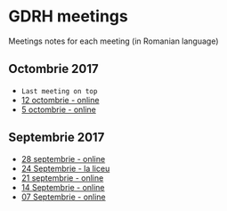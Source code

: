 
# GDRH meetings

Meetings notes for each meeting (in Romanian language)

## Octombrie 2017

* `Last meeting on top`
* [12 octombrie - online](./meetings/2017-10/2017-10-12.md) 
* [5 octombrie - online](./meetings/2017-10/2017-10-05.md)

## Septembrie 2017

* [28 septembrie - online](./meetings/2017-09/meeting-2017-09-28.md)
* [24 Septembrie - la liceu](./meetings/2017-09/meeting-2017-09-24.md)
* [21 septembrie - online](./meetings/2017-09/meeting-2017-09-21.md)
* [14 Septembrie - online](./meetings/2017-09/meeting-2017-09-14.md)
* [07 Septembrie - online](./meetings/2017-09/meeting-2017-09-07.md)
